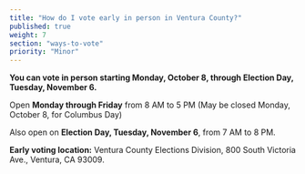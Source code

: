 ```yaml
---
title: "How do I vote early in person in Ventura County?"
published: true
weight: 7
section: "ways-to-vote"
priority: "Minor"
---
```


**You can vote in person starting Monday, October 8, through Election Day, Tuesday, November 6.**  

Open **Monday through Friday** from 8 AM to 5 PM (May be closed Monday, October 8, for Columbus Day)  

Also open on **Election Day, Tuesday, November 6**, from 7 AM to 8 PM.  

**Early voting location:** Ventura County Elections Division, 800 South Victoria Ave., Ventura, CA  93009.  
